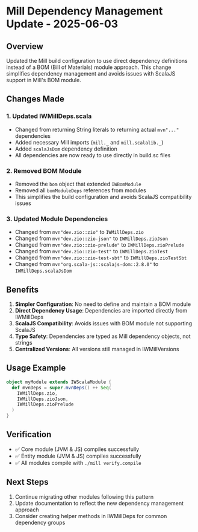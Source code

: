 # Mill Dependency Management Update - 2025-06-03

## Overview
Updated the Mill build configuration to use direct dependency definitions instead of a BOM (Bill of Materials) module approach. This change simplifies dependency management and avoids issues with ScalaJS support in Mill's BOM module.

## Changes Made

### 1. Updated IWMillDeps.scala
- Changed from returning String literals to returning actual `mvn"..."` dependencies
- Added necessary Mill imports (`mill._` and `mill.scalalib._`)
- Added `scalaJsDom` dependency definition
- All dependencies are now ready to use directly in build.sc files

### 2. Removed BOM Module
- Removed the `bom` object that extended `IWBomModule`
- Removed all `bomModuleDeps` references from modules
- This simplifies the build configuration and avoids ScalaJS compatibility issues

### 3. Updated Module Dependencies
- Changed from `mvn"dev.zio::zio"` to `IWMillDeps.zio`
- Changed from `mvn"dev.zio::zio-json"` to `IWMillDeps.zioJson`
- Changed from `mvn"dev.zio::zio-prelude"` to `IWMillDeps.zioPrelude`
- Changed from `mvn"dev.zio::zio-test"` to `IWMillDeps.zioTest`
- Changed from `mvn"dev.zio::zio-test-sbt"` to `IWMillDeps.zioTestSbt`
- Changed from `mvn"org.scala-js::scalajs-dom::2.8.0"` to `IWMillDeps.scalaJsDom`

## Benefits

1. **Simpler Configuration**: No need to define and maintain a BOM module
2. **Direct Dependency Usage**: Dependencies are imported directly from IWMillDeps
3. **ScalaJS Compatibility**: Avoids issues with BOM module not supporting ScalaJS
4. **Type Safety**: Dependencies are typed as Mill dependency objects, not strings
5. **Centralized Versions**: All versions still managed in IWMillVersions

## Usage Example

```scala
object myModule extends IWScalaModule {
  def mvnDeps = super.mvnDeps() ++ Seq(
    IWMillDeps.zio,
    IWMillDeps.zioJson,
    IWMillDeps.zioPrelude
  )
}
```

## Verification
- ✅ Core module (JVM & JS) compiles successfully
- ✅ Entity module (JVM & JS) compiles successfully
- ✅ All modules compile with `./mill verify.compile`

## Next Steps
1. Continue migrating other modules following this pattern
2. Update documentation to reflect the new dependency management approach
3. Consider creating helper methods in IWMillDeps for common dependency groups